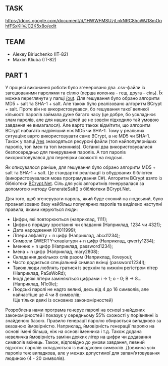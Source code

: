 ## TASK
https://docs.google.com/document/d/1HWWFMSUzjLnkNRC8hciWJ18mOqhfFSxKllVJC2K5x8o/edit

## TEAM
- Alexey Biriuchenko (IT-82)
- Maxim Kliuba (IT-82)

## PART 1
У процесі виконання роботи було згенеровано два .csv-файли із загешованими паролями та сіллю (перша колонка - геш, друга - сіль). 
Їх можна переглянути у папці [/out](https://github.com/MaxKliuba/SecurityLabs/tree/main/Lab4/Lab4/out). Для гешування було обрано алгоритм MD5 + salt та SHA-1 + salt. 
Але також було реалізовано алгоритм BCrypt + salt. Проте він не використовувався, бо гешування такої великої кількості паролів займала дуже багато часу 
(це добре, бо ускладнює злам паролів, але для наших цілей це не зовсім підходило тай умовою завдання не вимагалося). 
Але варто також відмітити, що алгоритм BCrypt набагато надійніший ніж MD5 чи SHA-1. Тому у реальних ситуаціях варто використовувати саме BCrypt, а не MD5 чи SHA-1.  
Також у папці [/res](https://github.com/MaxKliuba/SecurityLabs/tree/main/Lab4/Lab4/res) знаходяться ресурсні файли (топ найпопулярніших паролів, топ імен та топ іменників). 
Останні два використовувалися безпосередньо для генерування паролів. 
А топ паролів використовувався для перевірки схожості на людські.  

Як описувалося раніше, для гешування було обрано алгоритм MD5 + salt та SHA-1 + salt. Це стандартні реалізації із вбудованих бібліотек (використовувалася мова програмування C#). 
Алгоритм BCrypt взято із бібліотеки [BCrypt.Net](https://www.nuget.org/packages/BCrypt.Net-Next/4.0.2). Сіль для усіх алгоритмів генерувалася за допомогою методу GenerateSalt() з бібліотеки BCrypt.Net.  

Для того, щоб згенерувати пароль, який буде схожий на людський, було проаналізовано базу найбільш популярних паролів та виділено наступні правила, якими керуються люди:
- Цифри, які повторюються (наприклад, 1111);
- Цифри в порядку зростання чи спадання (Наприклад, 1234 чи 4321);
- Дата народження (01011999);
- Літери алфавіту + n цифр (Наприклад, abcd1234);
- Символи QWERTY-клавіатури + n цифр (Наприклад, qwerty1234);
- Іменник + n цифр (Наприклад, password1234);
- Імена + n цифр (Наприклад, mary2808);
- Складання декількох слів разом (Наприклад, iloveyou);
- Часто додається спеціальний символ вкінці (password1234!);
- Також люди люблять гратися із верхнім та нижнім регістром літер (Наприклад, PaSsWoRd);
- Іноді деякі літери заміняються цифрами i -> 1; o - 0; B -> 8... (Наприклад, N1c0le);
- Людські паролі не надто великі, десь від 4 до 16 символів, але найчастіше це 4 чи 8 символів;  
(Це тільки деякі із основних закономірностей)  

Розроблена нами програма генерує паролі на основі знайдених закономірностей і показує у середньому 55% схожості у порівнянні із знайденою базою. 
Правило генерації паролю обирається випадково за вказаною ймовірністю. Наприклад, ймовірність генерації паролю на основі імені більша, ніж на основі іменника і т.д. 
Також додана невеличка ймовірність заміни деяких літер на цифри чи додавання символів вкінець. Також, відповідно до умови завдання, певний відсоток паролів складаються із випадкових символів. 
Довжина усіх паролів теж випадкова, але у межах допустимої для запам'ятовування людиною (4 - 20 символів).  